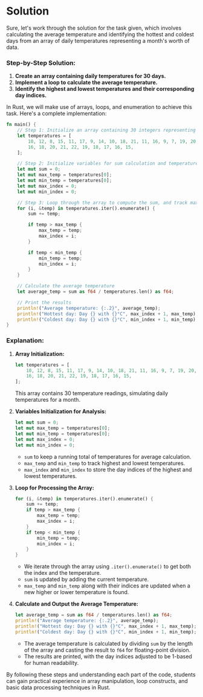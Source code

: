 # Solution

Sure, let's work through the solution for the task given, which involves calculating the average temperature and identifying the hottest and coldest days from an array of daily temperatures representing a month's worth of data.

### Step-by-Step Solution:

1. **Create an array containing daily temperatures for 30 days.**
2. **Implement a loop to calculate the average temperature.**
3. **Identify the highest and lowest temperatures and their corresponding day indices.**

In Rust, we will make use of arrays, loops, and enumeration to achieve this task. Here's a complete implementation:

```rust
fn main() {
    // Step 1: Initialize an array containing 30 integers representing daily temperatures
    let temperatures = [
        10, 12, 8, 15, 11, 17, 9, 14, 10, 18, 21, 11, 16, 9, 7, 19, 20, 13, 14, 15,
        16, 18, 20, 21, 22, 19, 18, 17, 16, 15,
    ];

    // Step 2: Initialize variables for sum calculation and temperature tracking
    let mut sum = 0;
    let mut max_temp = temperatures[0];
    let mut min_temp = temperatures[0];
    let mut max_index = 0;
    let mut min_index = 0;

    // Step 3: Loop through the array to compute the sum, and track max and min temperatures
    for (i, &temp) in temperatures.iter().enumerate() {
        sum += temp;

        if temp > max_temp {
            max_temp = temp;
            max_index = i;
        }

        if temp < min_temp {
            min_temp = temp;
            min_index = i;
        }
    }

    // Calculate the average temperature
    let average_temp = sum as f64 / temperatures.len() as f64;

    // Print the results
    println!("Average temperature: {:.2}", average_temp);
    println!("Hottest day: Day {} with {}°C", max_index + 1, max_temp);
    println!("Coldest day: Day {} with {}°C", min_index + 1, min_temp);
}
```

### Explanation:

1. **Array Initialization:**
    ```rust
    let temperatures = [
        10, 12, 8, 15, 11, 17, 9, 14, 10, 18, 21, 11, 16, 9, 7, 19, 20, 13, 14, 15,
        16, 18, 20, 21, 22, 19, 18, 17, 16, 15,
    ];
    ```
    This array contains 30 temperature readings, simulating daily temperatures for a month.

2. **Variables Initialization for Analysis:**
    ```rust
    let mut sum = 0;
    let mut max_temp = temperatures[0];
    let mut min_temp = temperatures[0];
    let mut max_index = 0;
    let mut min_index = 0;
    ```
    - `sum` to keep a running total of temperatures for average calculation.
    - `max_temp` and `min_temp` to track highest and lowest temperatures.
    - `max_index` and `min_index` to store the day indices of the highest and lowest temperatures.

3. **Loop for Processing the Array:**
    ```rust
    for (i, &temp) in temperatures.iter().enumerate() {
        sum += temp;
        if temp > max_temp {
            max_temp = temp;
            max_index = i;
        }
        if temp < min_temp {
            min_temp = temp;
            min_index = i;
        }
    }
    ```
    - We iterate through the array using `.iter().enumerate()` to get both the index and the temperature.
    - `sum` is updated by adding the current temperature.
    - `max_temp` and `min_temp` along with their indices are updated when a new higher or lower temperature is found.

4. **Calculate and Output the Average Temperature:**
    ```rust
    let average_temp = sum as f64 / temperatures.len() as f64;
    println!("Average temperature: {:.2}", average_temp);
    println!("Hottest day: Day {} with {}°C", max_index + 1, max_temp);
    println!("Coldest day: Day {} with {}°C", min_index + 1, min_temp);
    ```
    - The average temperature is calculated by dividing `sum` by the length of the array and casting the result to `f64` for floating-point division.
    - The results are printed, with the day indices adjusted to be 1-based for human readability.

By following these steps and understanding each part of the code, students can gain practical experience in array manipulation, loop constructs, and basic data processing techniques in Rust.